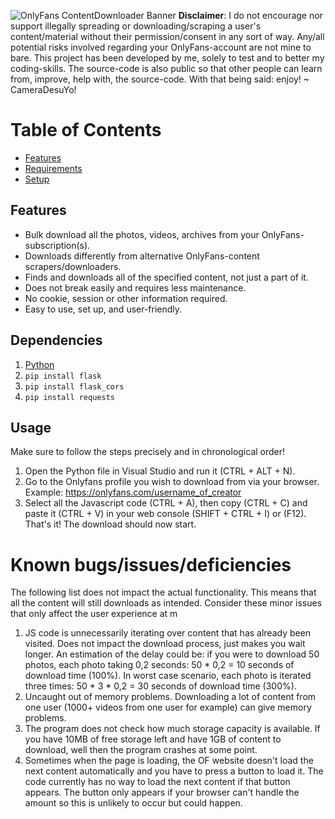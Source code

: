 ![OnlyFans ContentDownloader Banner](https://drive.google.com/uc?export=view&id=1Uj8yQ92GPE2--uzEaeMfqECWKTwj8SaF)
**Disclaimer**: I do not encourage nor support illegally spreading or downloading/scraping a user's content/material without their permission/consent in any sort of way. Any/all potential risks involved regarding your OnlyFans-account are not mine to bare. This project has been developed by me, solely to test and to better my coding-skills. The source-code is also public so that other people can learn from, improve, help with, the source-code. With that being said: enjoy! ~ CameraDesuYo!

# Table of Contents  
- [Features](#Features)
- [Requirements](#Requirements)
- [Setup](#Setup)

## Features
- Bulk download all the photos, videos, archives from your OnlyFans-subscription(s).
- Downloads differently from alternative OnlyFans-content scrapers/downloaders.
- Finds and downloads all of the specified content, not just a part of it.
- Does not break easily and requires less maintenance.
- No cookie, session or other information required.
- Easy to use, set up, and user-friendly.

## Dependencies
1. [Python](https://www.python.org/downloads/)
2. `pip install flask`
3. `pip install flask_cors`
4. `pip install requests`

## Usage
Make sure to follow the steps precisely and in chronological order!
1. Open the Python file in Visual Studio and run it (CTRL + ALT + N). 
2. Go to the Onlyfans profile you wish to download from via your browser. Example: https://onlyfans.com/username_of_creator
3. Select all the Javascript code (CTRL + A), then copy (CTRL + C) and paste it (CTRL + V) in your web console (SHIFT + CTRL + I) or (F12).
That's it! The download should now start.

# Known bugs/issues/deficiencies
The following list does not impact the actual functionality. This means that all the content will still downloads as intended. Consider these minor issues that only affect the user experience at m
1. JS code is unnecessarily iterating over content that has already been visited. Does not impact the download process, just makes you wait longer. An estimation of the delay could be: if you were to download 50 photos, each photo taking 0,2 seconds: 50 * 0,2 = 10 seconds of download time (100%). In worst case scenario, each photo is iterated three times: 50 * 3 * 0,2 = 30 seconds of download time (300%).
2. Uncaught out of memory problems. Downloading a lot of content from one user (1000+ videos from one user for example) can give memory problems.
3. The program does not check how much storage capacity is available. If you have 10MB of free storage left and have 1GB of content to download, well then the program crashes at some point.
4. Sometimes when the page is loading, the OF website doesn't load the next content automatically and you have to press a button to load it. The code currently has no way to load the next content if that button appears. The button only appears if your browser can't handle the amount so this is unlikely to occur but could happen.